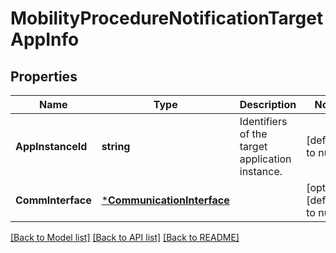 # MobilityProcedureNotificationTargetAppInfo

## Properties
Name | Type | Description | Notes
------------ | ------------- | ------------- | -------------
**AppInstanceId** | **string** | Identifiers of the target application instance. | [default to null]
**CommInterface** | [***CommunicationInterface**](CommunicationInterface.md) |  | [optional] [default to null]

[[Back to Model list]](../README.md#documentation-for-models) [[Back to API list]](../README.md#documentation-for-api-endpoints) [[Back to README]](../README.md)


